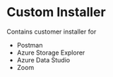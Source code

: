 # Custom Installer

Contains customer installer for 

- Postman
- Azure Storage Explorer
- Azure Data Studio
- Zoom